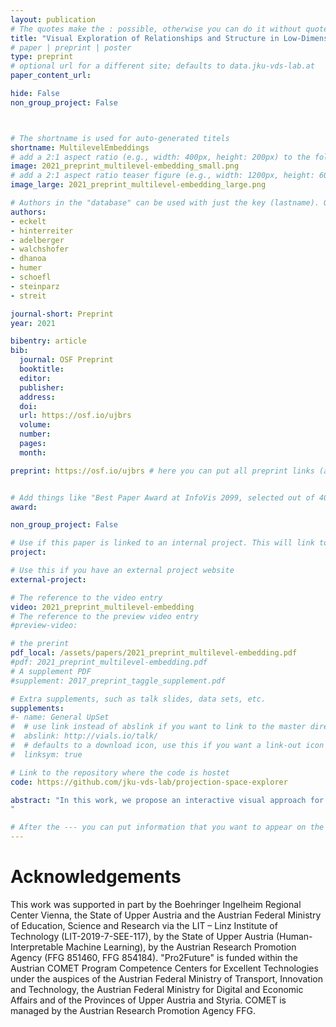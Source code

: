 ```yaml
---
layout: publication
# The quotes make the : possible, otherwise you can do it without quotes
title: "Visual Exploration of Relationships and Structure in Low-Dimensional Embeddings"
# paper | preprint | poster
type: preprint
# optional url for a different site; defaults to data.jku-vds-lab.at
paper_content_url: 

hide: False
non_group_project: False



# The shortname is used for auto-generated titels
shortname: MultilevelEmbeddings
# add a 2:1 aspect ratio (e.g., width: 400px, height: 200px) to the folder /assets/images/papers/
image: 2021_preprint_multilevel-embedding_small.png
# add a 2:1 aspect ratio teaser figure (e.g., width: 1200px, height: 600px) to the folder /assets/images/papers/
image_large: 2021_preprint_multilevel-embedding_large.png

# Authors in the "database" can be used with just the key (lastname). Others can be written properly.
authors:
- eckelt
- hinterreiter
- adelberger
- walchshofer
- dhanoa
- humer
- schoefl
- steinparz
- streit

journal-short: Preprint
year: 2021

bibentry: article
bib:
  journal: OSF Preprint
  booktitle: 
  editor: 
  publisher: 
  address: 
  doi:
  url: https://osf.io/ujbrs
  volume: 
  number: 
  pages: 
  month: 

preprint: https://osf.io/ujbrs # here you can put all preprint links (arxiv.org, osf.io,...)


# Add things like "Best Paper Award at InfoVis 2099, selected out of 4000 submissions"
award:

non_group_project: False

# Use if this paper is linked to an internal project. This will link to the project site
project: 

# Use this if you have an external project website
external-project: 

# The reference to the video entry
video: 2021_preprint_multilevel-embedding
# The reference to the preview video entry
#preview-video:

# the prerint
pdf_local: /assets/papers/2021_preprint_multilevel-embedding.pdf
#pdf: 2021_preprint_multilevel-embedding.pdf
# A supplement PDF
#supplement: 2017_preprint_taggle_supplement.pdf

# Extra supplements, such as talk slides, data sets, etc.
supplements:
#- name: General UpSet
#  # use link instead of abslink if you want to link to the master directory
#  abslink: http://vials.io/talk/
#  # defaults to a download icon, use this if you want a link-out icon
#  linksym: true

# Link to the repository where the code is hostet
code: https://github.com/jku-vds-lab/projection-space-explorer

abstract: "In this work, we propose an interactive visual approach for the exploration of structural relationships in embeddings of high-dimensional data. These structural relationships, such as item sequences, associations of items with groups, and hierarchies between groups of items, are defining properties of many real-world datasets. Nevertheless, most existing methods for the visual exploration of embeddings treat these structures as second-class citizens or do not take them into account at all. In our proposed analysis workflow, users explore enriched scatterplots of the embedding, in which relationships between items and/or groups are visually highlighted. The original high-dimensional data for single items, groups of items, or differences between connected items and groups is accessible through additional summary visualizations. We carefully tailored these summary and difference visualizations to the various data types and semantic contexts. During their exploratory analysis, users can externalize their insights by setting up additional groups and relationships between items and/or groups, thereby creating graphs that represent visual data stories. We demonstrate the utility and potential impact of our approach by means of two use cases and multiple examples from various domains.
"

# After the --- you can put information that you want to appear on the website using markdown formatting or HTML. A good example are acknowledgements, extra references, an erratum, etc.
---
```



# Acknowledgements

This work was supported in part by the Boehringer Ingelheim Regional Center Vienna, the State of Upper Austria and the Austrian Federal Ministry of Education, Science and Research via the LIT ⁠– Linz Institute of Technology (LIT-2019-7-SEE-117), by the State of Upper Austria (Human-Interpretable Machine Learning), by the Austrian Research Promotion Agency (FFG 851460, FFG 854184). "Pro2Future" is funded within the Austrian COMET Program Competence Centers for Excellent Technologies under the auspices of the Austrian Federal Ministry of Transport, Innovation and Technology, the Austrian Federal Ministry for Digital and Economic Affairs and of the Provinces of Upper Austria and Styria. COMET is managed by the Austrian Research Promotion Agency FFG.
